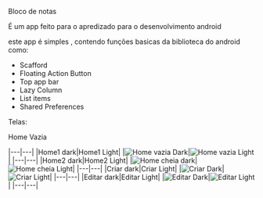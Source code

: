 Bloco de notas

É um app feito para o apredizado para o desenvolvimento android

este app é simples , contendo funções basicas da biblioteca do android como:
- Scafford
- Floating Action Button
- Top app bar
- Lazy Column
- List items
- Shared Preferences

Telas:

Home Vazia

|---|---|
|Home1 dark|Home1 Light|
|![Home vazia Dark](images/homeEmptyDark.jpg)|![Home vazia Light](images/homeEmptyLight.jpg)|
|---|---|
|Home2 dark|Home2 Light|
|![Home cheia dark](images/homeFullDark.jpg)|![Home cheia Light](images/homeFullLight.jpg)|
|---|---|
|Criar dark|Criar Light|
|![Criar Dark](images/criarnotaDark.jpg)|![Criar Light](images/criarnotaLight.jpg)|
|---|---|
|Editar dark|Editar Light|
|![Editar Dark](images/editarnotaDark.jpg)|![Editar Light](images/editarnotaLight.jpg)|
|---|---|

